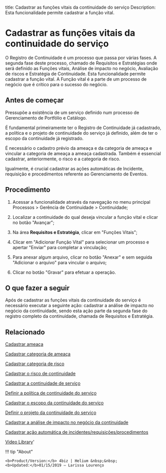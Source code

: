 title: Cadastrar as funções vitais da continuidade do serviço
Description: Esta funcionalidade permite cadastrar a função vital.
# Cadastrar as funções vitais da continuidade do serviço

O Registro de Continuidade é um processo que passa por várias fases. A segunda fase deste processo, chamado de Requisitos e Estratégias onde será definido as Funções vitais, Análise de impacto no negócio, Avaliação de riscos e Estratégia de Continuidade. Esta funcionalidade permite cadastrar a função vital.
A Função vital é a parte de um processo de negócio que é crítico para o sucesso do negócio.

Antes de começar
--------------------

Pressupõe a existência de um serviço definido num processo de Gerenciamento de
Portfólio e Catálogo.

É fundamental primeiramente ter o Registro de Continuidade já cadastrado, a
política e o projeto de continuidade do serviço já definido, além de ter o
escopo da continuidade já registrado.

É necessário o cadastro prévio da ameaça e da categoria de ameaça e vincular a
categoria de ameaça a ameaça cadastrada. Também é essencial cadastrar,
anteriormente, o risco e a categoria de risco.

Igualmente, é crucial cadastrar as ações automáticas de Incidente, requisição e
procedimentos referente ao Gerenciamento de Eventos.

Procedimento
----------------

1.  Acessar a funcionalidade através da navegação no menu principal Processos \>
    Gerência de Continuidade \> Continuidade;

2.  Localizar a continuidade do qual deseja vincular a função vital e clicar no
    botão "Avançar";

3.  Na área **Requisitos e Estratégia**, clicar em "Funções Vitais";

4.  Clicar em "Adicionar Função Vital" para selecionar um processo e apertar
    "Enviar" para completar a vinculação;

5.  Para anexar algum arquivo, clicar no botão "Anexar" e sem seguida "Adicionar
    o arquivo" para vincular o arquivo;

6.  Clicar no botão "Gravar" para efetuar a operação.

O que fazer a seguir
------------------------

Após de cadastrar as funções vitais da continuidade do serviço é necessário
executar a seguinte ação: cadastrar a análise de impacto no negócio da
continuidade, sendo esta ação parte da segunda fase do registro completo da
continuidade, chamada de Requisitos e Estratégia.

Relacionado
----------------

[Cadastrar ameaça](/pt-br/4biz-helium/processes/continuity/configuration/register-threat.html)

[Cadastrar categoria de ameaça](/pt-br/4biz-helium/processes/continuity/configuration/threat-category.html)

[Cadastrar categoria de risco](/pt-br/4biz-helium/processes/continuity/configuration/risk-category.html)

[Cadastrar o risco de continuidade](/pt-br/4biz-helium/processes/continuity/configuration/register-continuity-risk.html)

[Cadastrar a continuidade de serviço](/pt-br/4biz-helium/processes/continuity/use/register-service-continuity.html)

[Definir a política de continuidade do serviço](/pt-br/4biz-helium/processes/continuity/use/continuity-policy.html)

[Cadastrar o escopo da continuidade do serviço](/pt-br/4biz-helium/processes/continuity/use/service-continuity-scope.html)

[Definir o projeto da continuidade do serviço](/pt-br/4biz-helium/processes/continuity/use/service-continuity-project.html)

[Cadastrar a análise de impacto no negócio da continuidade](/pt-br/4biz-helium/processes/continuity/use/impact-analysis-continuity-business.html)

[Cadastrar ação automática de incidentes/requisições/procedimentos](/pt-br/4biz-helium/additional-features/automation-of-operation/configuration/register-automatic-actions-incident-request-procedure.html)

<i class='fa fa-youtube-play  fa-2x' style='color:#97ce17;vertical-align: middle;'> </i> [Video Library](https://www.youtube.com/playlist?list=PLB5qK2uzf2RPHLLyCQ9CqOeIt08azAa6k)'

!!! tip "About"

    <b>Product/Version:</b> 4biz | Helium &nbsp;&nbsp;
    <b>Updated:</b>01/15/2019 – Larissa Lourenço

